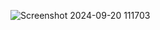 ![Screenshot 2024-09-20 111703](https://github.com/user-attachments/assets/b6694455-3727-4b6a-9969-945a6a66cd03)
